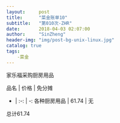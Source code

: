 ```yaml
---
layout:     post
title:      "菜金账单10"
subtitle:   "第010次-ZHR"
date:       2018-04-03 02:07:00
author:     "SinZheng"
header-img: "img/post-bg-unix-linux.jpg"
catalog: true
tags:
    -菜金
---
```

  家乐福采购厨房用品

品名 | 价格 | 免分摊 
- | :-: | -: 
各种厨房用品 | 61.74 | 无

总计61.74
